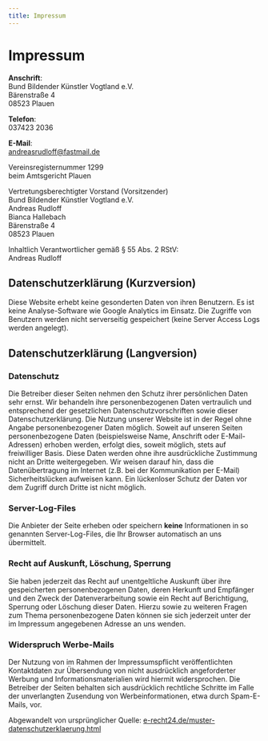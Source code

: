 ```yaml
---
title: Impressum
---
```

# Impressum

**Anschrift**:<br>
Bund Bildender Künstler Vogtland e.V.<br>
Bärenstraße 4<br>
08523 Plauen

**Telefon**:<br>
037423 2036

**E-Mail**:<br>
[andreasrudloff@fastmail.de](mailto:andreasrudloff@fastmail.de)

Vereinsregisternummer 1299<br>
beim Amtsgericht Plauen

Vertretungsberechtigter Vorstand (Vorsitzender)<br>
Bund Bildender Künstler Vogtland e.V.<br>
Andreas Rudloff<br>
Bianca Hallebach<br>
Bärenstraße 4<br>
08523 Plauen

Inhaltlich Verantwortlicher gemäß § 55 Abs. 2 RStV:<br>
Andreas Rudloff

## Datenschutzerklärung (Kurzversion)

Diese Website erhebt keine gesonderten Daten von ihren Benutzern. Es ist keine Analyse-Software wie Google Analytics im Einsatz. Die Zugriffe von Benutzern werden nicht serverseitig gespeichert (keine Server Access Logs werden angelegt).

## Datenschutzerklärung (Langversion)

### Datenschutz

Die Betreiber dieser Seiten nehmen den Schutz ihrer persönlichen Daten sehr ernst. Wir behandeln ihre personenbezogenen Daten vertraulich und entsprechend der gesetzlichen Datenschutzvorschriften sowie dieser Datenschutzerklärung.
Die Nutzung unserer Website ist in der Regel ohne Angabe personenbezogener Daten möglich. Soweit auf unseren Seiten personenbezogene Daten (beispielsweise Name, Anschrift oder E-Mail-Adressen) erhoben werden, erfolgt dies, soweit möglich, stets auf freiwilliger Basis. Diese Daten werden ohne ihre ausdrückliche Zustimmung nicht an Dritte weitergegeben.
Wir weisen darauf hin, dass die Datenübertragung im Internet (z.B. bei der Kommunikation per E-Mail) Sicherheitslücken aufweisen kann. Ein lückenloser Schutz der Daten vor dem Zugriff durch Dritte ist nicht möglich.

### Server-Log-Files

Die Anbieter der Seite erheben oder speichern **keine** Informationen in so genannten Server-Log-Files, die Ihr Browser automatisch an uns übermittelt.

### Recht auf Auskunft, Löschung, Sperrung

Sie haben jederzeit das Recht auf unentgeltliche Auskunft über ihre gespeicherten personenbezogenen Daten, deren Herkunft und Empfänger und den Zweck der Datenverarbeitung sowie ein Recht auf Berichtigung, Sperrung oder Löschung dieser Daten. Hierzu sowie zu weiteren Fragen zum Thema personenbezogene Daten können sie sich jederzeit unter der im Impressum angegebenen Adresse an uns wenden.

### Widerspruch Werbe-Mails

Der Nutzung von im Rahmen der Impressumspflicht veröffentlichten Kontaktdaten zur Übersendung von nicht ausdrücklich angeforderter Werbung und Informationsmaterialien wird hiermit widersprochen. Die Betreiber der Seiten behalten sich ausdrücklich rechtliche Schritte im Falle der unverlangten Zusendung von Werbeinformationen, etwa durch Spam-E-Mails, vor.

Abgewandelt von ursprünglicher Quelle: [e-recht24.de/muster-datenschutzerklaerung.html](https://www.e-recht24.de/muster-datenschutzerklaerung.html)
